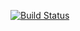 [![Build Status](https://travis-ci.org/EmanuelAzage/node1_express_knex.svg?branch=master)](https://travis-ci.org/EmanuelAzage/node1_express_knex)
